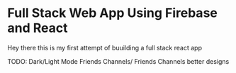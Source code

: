 # Full Stack Web App Using Firebase and React

Hey there this is my first attempt of buuilding a full stack react app 

TODO:
Dark/Light Mode
Friends
Channels/ Friends Channels
better designs
